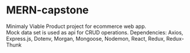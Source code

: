 # MERN-capstone

Minimaly Viable Product project for ecommerce web app.  
Mock data set is used as api for CRUD operations. 
Dependencies:  Axios, Express.js, Dotenv, Morgan, Mongoose, Nodemon, React, Redux, Redux-Thunk

